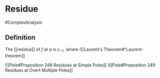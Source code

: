 # Residue
#ComplexAnalysis 
## Definition
The [[residue]] of $f$ at $a$ is $c_{-1}$.
where ![[Laurent's Theorem#^Laurent-theorem]]

![[Pole#Proposition 248 Residues at Simple Poles]]
![[Pole#Proposition 249 Residues at Overt Multiple Poles]]